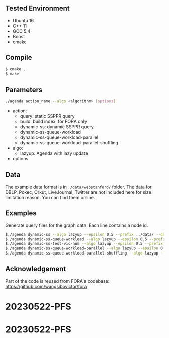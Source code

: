 ## Tested Environment
- Ubuntu 16
- C++ 11
- GCC 5.4
- Boost
- cmake

## Compile
```sh
$ cmake .
$ make
```

## Parameters
```sh
./agenda action_name --algo <algorithm> [options]
```
- action:
    - query: static SSPPR query
    - build: build index, for FORA only
    - dynamic-ss: dynamic SSPPR  query
    - dynamic-ss-queue-workload
    - dynamic-ss-queue-workload-parallel
    - dynamic-ss-queue-workload-parallel-shuffling
- algo: 
    - lazyup: Agenda with lazy update
- options



## Data
The example data format is in `./data/webstanford/` folder. The data for DBLP, Pokec, Orkut, LiveJournal, Twitter are not included here for size limitation reason. You can find them online.

## Examples
Generate query files for the graph data. Each line contains a node id.

```sh
$./agenda dynamic-ss --algo lazyup --epsilon 0.5 --prefix ../data/ --dataset Orkut --query_size 100 --update_size 100 --beta 1 --with_idx
$./agenda dynamic-ss-queue-workload --algo lazyup --epsilon 0.5 --prefix ../data/ --dataset LJ --query_arrRate 0.1 --update_arrRate 0.1 --queue_time 1000 --beta 1 --with_idx
$./agenda dynamic-ss-test-vic-num --algo lazyup --epsilon 0.5 --prefix ../data/ --dataset LJ --query_arrRate 0 --update_arrRate 1 --queue_time 30 --beta 1 --degree_shuffling_PFS 5 --with_idx
$./agenda dynamic-ss-queue-workload-parallel --algo lazyup --epsilon 0.5 --prefix ../data/ --dataset LJ --query_arrRate 0.1 --update_arrRate 0.1 --queue_time 1000 --beta 1 --with_idx --total_worker_num 10
$./agenda dynamic-ss-queue-workload-parallel-shuffling --algo lazyup --epsilon 0.5 --prefix ../data/ --dataset LJ --query_arrRate 0.1 --update_arrRate 0.1 --queue_time 1000 --beta 1 --with_idx --total_worker_num 9 --total_shuffling_controller_num 1
```





## Acknowledgement 
Part of the code is reused from FORA's codebase: https://github.com/wangsibovictor/fora
# 20230522-PFS
# 20230522-PFS
